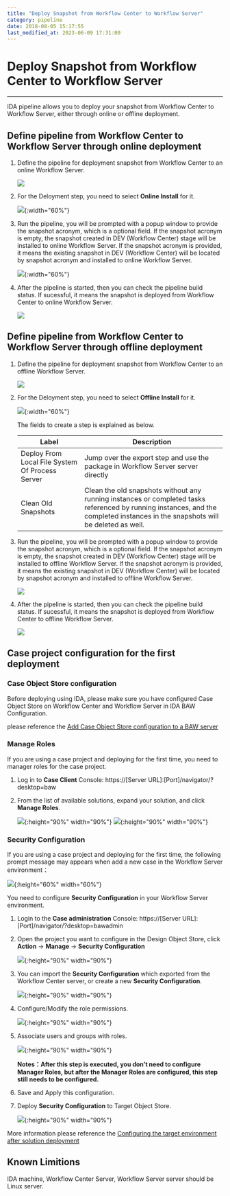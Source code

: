 ```yaml
---
title: "Deploy Snapshot from Workflow Center to Workflow Server"
category: pipeline
date: 2018-08-05 15:17:55
last_modified_at: 2023-06-09 17:31:00
---
```


# Deploy Snapshot from Workflow Center to Workflow Server
***

IDA pipeline allows you to deploy your snapshot from Workflow Center to Workflow Server, either through online or offline deployment.

## Define pipeline from Workflow Center to Workflow Server through online deployment

1. Define the pipeline for deployment snapshot from Workflow Center to an online Workflow Server.

   ![][pipeline_pstops]

2. For the Deloyment step, you need to select **Online Install** for it.

   ![][pipeline_online_deploy]{:width="60%"}

3. Run the pipeline, you will be prompted with a popup window to provide the snapshot acronym, which is a optional field. If the snapshot acronym is empty, the snapshot created in DEV (Workflow Center) stage will be installed to online Workflow Server. If the snapshot acronym is provided, it means the existing snapshot in DEV (Workflow Center) will be located by snapshot acronym and installed to online Workflow Server.

   ![][pipeline_run_online_deploy]{:width="60%"}

4. After the pipeline is started, then you can check the pipeline build status. If sucessful, it means the snapshot is deployed from Workflow Center to online Workflow Server.

   ![][pipeline_pcdeployps]

## Define pipeline from Workflow Center to Workflow Server through offline deployment

1. Define the pipeline for deployment snapshot from Workflow Center to an offline Workflow Server.

   ![][pipeline_pc_to_ps_offline]

2. For the Deloyment step, you need to select **Offline Install** for it.

   ![][pipeline_offline_deploy]{:width="60%"}

   The fields to create a step is explained as below.

     |Label                  | Description
     |---------------------- |-------------
     |Deploy From Local File System Of Process Server                   | Jump over the export step and use the package in Workflow Server server directly
     |Clean Old Snapshots | Clean the old snapshots without any running instances or completed tasks referenced by running instances, and the completed instances in the snapshots will be deleted as well.   
     
3. Run the pipeline, you will be prompted with a popup window to provide the snapshot acronym, which is a optional field. If the snapshot acronym is empty, the snapshot created in DEV (Workflow Center) stage will be installed to offline Workflow Server. If the snapshot acronym is provided, it means the existing snapshot in DEV (Workflow Center) will be located by snapshot acronym and installed to offline Workflow Server.

   ![][pipeline_run_online_deploy]

4. After the pipeline is started, then you can check the pipeline build status. If sucessful, it means the snapshot is deployed from Workflow Center to offline Workflow Server.

    ![][pipeline_pcdeployps_offline]
 

## Case project configuration for the first deployment

### Case Object Store configuration

Before deploying using IDA, please make sure you have configured Case Object Store on Workflow Center and Workflow Server in IDA BAW Configuration.

please reference the [Add Case Object Store configuration to a BAW server](https://sdc-china.github.io/IDA-doc/administration/administration-baw-configuration.html#add-case-object-store-configuration-to-a-baw-server)

### Manage Roles

If you are using a case project and deploying for the first time, you need to manager roles for the case project.

1. Log in to **Case Client** Console: https://[Server URL]:[Port]/navigator/?desktop=baw

2. From the list of available solutions, expand your solution, and click **Manage Roles**.

   ![][case_manager_roles_warning]{:height="90%" width="90%"}
   ![][case_manager_roles]{:height="90%" width="90%"}

### Security Configuration

If you are using a case project and deploying for the first time, the following prompt message may appears when add a new case in the Workflow Server environment：
 
  ![][case_insufficient_message]{:height="60%" width="60%"}
  
You need to configure **Security Configuration** in your Workflow Server environment.

1. Login to the **Case administration** Console: https://[Server URL]:[Port]/navigator/?desktop=bawadmin

2. Open the project you want to configure in the Design Object Store, click **Action** -> **Manage** -> **Security Configuration**

   ![][case_administration_security_configuration]{:height="90%" width="90%"}
  
3. You can import the **Security Configuration** which exported from the Workflow Center server, or create a new **Security Configuration**.

   ![][case_security_configuration_add]{:height="90%" width="90%"}
  
  
4. Configure/Modify the role permissions.

   ![][case_security_configuration_role]{:height="90%" width="90%"}
  
5. Associate users and groups with roles.
  
   ![][case_security_configuration_users]{:height="90%" width="90%"}
   
   **Notes：After this step is executed, you don’t need to configure Manager Roles, but after the Manager Roles are configured, this step still needs to be configured.**
  
6. Save and Apply this configuration. 

7. Deploy **Security Configuration** to Target Object Store.

   ![][case_ps_deploy]{:height="90%" width="90%"}
   
More information please reference the [Configuring the target environment after solution deployment](https://www.ibm.com/support/knowledgecenter/SS8JB4_19.x/com.ibm.casemgmt.design.doc/acmdc054.html)
 
## Known Limitions     

 IDA machine, Workflow Center Server, Workflow Server server should be Linux server.  

[pipeline_sshkey]: ../images/pipeline/pipeline_sshkey.png
[pipeline_bpmconfiguration]: ../images/pipeline/pipeline_bpmconfiguration.png
[pipeline_pstops]: ../images/pipeline/pipeline_pctops.png
[pipeline_pcdeployps]: ../images/pipeline/pipeline_pcdeployps.png
[pipeline_servername]: ../images/pipeline/pipeline_serverName.png
[puttyKeyGen]: ../images/pipeline/PuttyKeyGen.png
[PrivateKeyGen]: ../images/pipeline/privateKey.png
[putty]: ../images/pipeline/putty.png
[puttyAuth]: ../images/pipeline/puttyAuth.png
[pipeline_online_deploy]: ../images/pipeline/pipeline_online_deployment.png
[pipeline_offline_deploy]: ../images/pipeline/pipeline_offline_deployment.png
[pipeline_run_online_deploy]: ../images/pipeline/pipeline_run_online_deploy.png
[pipeline_run_offline_deploy]: ../images/pipeline/pipeline_run_offline_deploy.png
[pipeline_pc_to_ps_offline]: ../images/pipeline/pipeline_pc_to_ps_offline.png
[pipeline_pcdeployps_offline]: ../images/pipeline/pipeline_pcdeployps_offline.png
[case_insufficient_message]: ../images/pipeline/case_insufficient_message.png
[case_administration_security_configuration]: ../images/pipeline/case_administration_security_configuration.png
[case_security_configuration_add]: ../images/pipeline/case_security_configuration_add.png
[case_security_configuration_role]: ../images/pipeline/case_security_configuration_role.png
[case_security_configuration_users]: ../images/pipeline/case_security_configuration_users.png
[case_ps_deploy]: ../images/pipeline/case_ps_deploy.png
[case_manager_roles_warning]: ../images/pipeline/case_manager_roles_warning.png
[case_manager_roles]: ../images/pipeline/case_manager_roles.png
